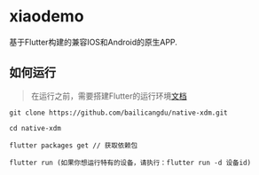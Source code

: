 # xiaodemo

基于Flutter构建的兼容IOS和Android的原生APP.

## 如何运行

> 在运行之前，需要搭建Flutter的运行环境[文档](https://flutter.io/docs/get-started/codelab)

```
git clone https://github.com/bailicangdu/native-xdm.git

cd native-xdm

flutter packages get // 获取依赖包

flutter run (如果你想运行特有的设备，请执行：flutter run -d 设备id)

```